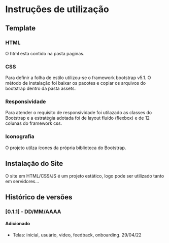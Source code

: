# Instruções de utilização

## Template
### HTML
O html esta contido na pasta paginas.

### CSS
Para definir a folha de estilo utilizou-se o framework bootstrap v5.1. 
O método de instalação foi baixar os pacotes e copiar os arquivos do bootstrap dentro da pasta assets.

### Responsividade
Para atender o requisito de responsividade foi utilazado as classes do Bootstrap e a estratégia adotada foi
de layout fluído (flexbox) e de 12 colunas do framework css.

### Iconografia
O projeto utilza ícones da própria biblioteca do Bootstrap.

## Instalação do Site

O site em HTML/CSS/JS é um projeto estático, logo pode ser utilizado tanto em servidores...

## Histórico de versões

### [0.1.1] - DD/MM/AAAA
#### Adicionado
- Telas: inicial, usuário, video, feedback, onboarding. 29/04/22